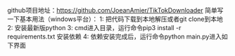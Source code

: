 github项目地址：https://github.com/JoeanAmier/TikTokDownloader
简单写一下基本用法（windows平台）：
1: 把代码下载到本地解压或者git clone到本地
2: 安装最新版python
3: cmd进入目录，运行命令pip3 install -r requirements.txt 安装依赖
4: 依赖安装完成后，运行命令python main.py进入如下界面
